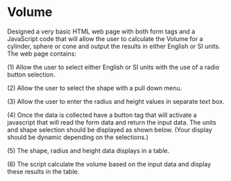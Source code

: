# Volume

Designed a very basic HTML web page with both form tags and a JavaScript code that will allow the user to calculate the Volume for a cylinder, sphere or cone and output the results in either English or SI units. The web page contains:

(1) Allow the user to select either English or SI units with the use of a radio button selection.

(2) Allow the user to select the shape with a pull down menu.

(3) Allow the user to enter the radius and height values in separate text box.

(4) Once the data is collected have a button tag that will activate a javascript that will read the form data and return the input data. The units and shape selection should be displayed as shown below. (Your display should be dynamic depending on the selections.)

(5) The shape, radius and height data displays in a table.

(6) The script calculate the volume based on the input data and display these results in the table.
